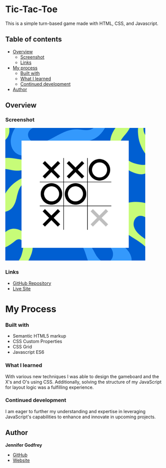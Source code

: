 # Tic-Tac-Toe

This is a simple turn-based game made with HTML, CSS, and Javascript.

## Table of contents

- [Overview](#overview)
  - [Screenshot](#screenshot)
  - [Links](#links)
- [My process](#my-process)
  - [Built with](#built-with)
  - [What I learned](#what-i-learned)
  - [Continued development](#continued-development)
- [Author](#author)

## Overview

### Screenshot

![](./assets/tic-tac-toe.png)

### Links
- [GitHub Repository](https://github.com/jenieg/tic-tac-toe)
- [Live Site](https://jenieg.github.io/tic-tac-toe/)

# My Process

### Built with

  - Semantic HTML5 markup
  - CSS Custom Properties
  - CSS Grid
  - Javascript ES6

### What I learned

  With various new techniques I was able to design the gameboard and the X's and O's using CSS. Additionally, solving the structure of my JavaScript for layout logic was a fulfilling experience.

### Continued development

   I am eager to further my understanding and expertise in leveraging JavaScript's capabilities to enhance and innovate in upcoming projects.

## Author
**Jennifer Godfrey**
- [GitHub](https://github.com/jenieg)
- [Website](https://jenie.netlify.app/)